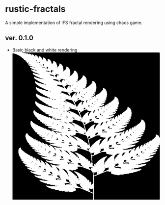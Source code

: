 # rustic-fractals
A simple implementation of IFS fractal rendering using chaos game.

## ver. 0.1.0

* Basic black and white rendering
![Barnsley fern](fractal.png)

